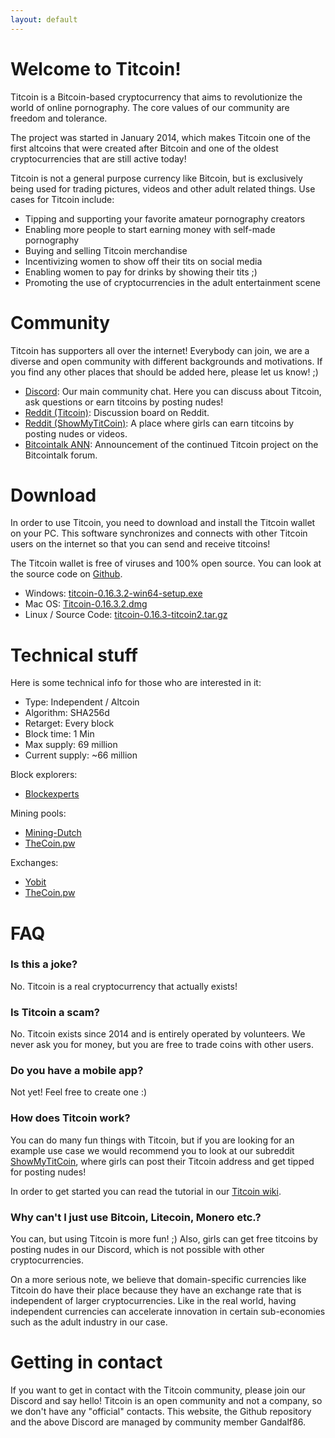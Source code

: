 ```yaml
---
layout: default
---
```


# Welcome to Titcoin!

Titcoin is a Bitcoin-based cryptocurrency that aims to revolutionize the world of online pornography. The core values of our community are freedom and tolerance.

The project was started in January 2014, which makes Titcoin one of the first altcoins that were created after Bitcoin and one of the oldest cryptocurrencies that are still active today!

Titcoin is not a general purpose currency like Bitcoin, but is exclusively being used for trading pictures, videos and other adult related things. Use cases for Titcoin include:

* Tipping and supporting your favorite amateur pornography creators
* Enabling more people to start earning money with self-made pornography
* Buying and selling Titcoin merchandise
* Incentivizing women to show off their tits on social media
* Enabling women to pay for drinks by showing their tits ;)
* Promoting the use of cryptocurrencies in the adult entertainment scene

# Community

Titcoin has supporters all over the internet! Everybody can join, we are a diverse and open community with different backgrounds and motivations. If you find any other places that should be added here, please let us know! ;)

* [Discord](https://discord.gg/PADaP7s): Our main community chat. Here you can discuss about Titcoin, ask questions or earn titcoins by posting nudes!
* [Reddit (Titcoin)](https://www.reddit.com/r/titcoin/): Discussion board on Reddit.
* [Reddit (ShowMyTitCoin)](https://www.reddit.com/r/ShowMyTitCoin/): A place where girls can earn titcoins by posting nudes or videos.
* [Bitcointalk ANN](https://bitcointalk.org/index.php?topic=5018869.0): Announcement of the continued Titcoin project on the Bitcointalk forum.

# Download

In order to use Titcoin, you need to download and install the Titcoin wallet on your PC. This software synchronizes and connects with other Titcoin users on the internet so that you can send and receive titcoins!

The Titcoin wallet is free of viruses and 100% open source. You can look at the source code on [Github](https://github.com/titcoin/titcoin/).

* Windows: [titcoin-0.16.3.2-win64-setup.exe](https://github.com/titcoin/titcoin/releases/download/v0.16.3-titcoin2/titcoin-0.16.3.2-win64-setup.exe)
* Mac OS: [Titcoin-0.16.3.2.dmg](https://github.com/titcoin/titcoin/releases/download/v0.16.3-titcoin2/Titcoin-0.16.3.2.dmg)
* Linux / Source Code: [titcoin-0.16.3-titcoin2.tar.gz](https://github.com/titcoin/titcoin/archive/v0.16.3-titcoin2.tar.gz)

# Technical stuff

Here is some technical info for those who are interested in it:

* Type: Independent / Altcoin
* Algorithm: SHA256d
* Retarget: Every block
* Block time: 1 Min
* Max supply: 69 million
* Current supply: ~66 million

Block explorers:
* [Blockexperts](https://www.blockexperts.com/tit)

Mining pools:
* [Mining-Dutch](https://www.mining-dutch.nl/pools/titcoin.php?page=statistics&action=pool)
* [TheCoin.pw](https://tit.thecoin.pw/)

Exchanges:
* [Yobit](https://yobit.net/en/trade/TIT/BTC)
* [TheCoin.pw](https://exchange.thecoin.pw)

# FAQ

### Is this a joke?

No. Titcoin is a real cryptocurrency that actually exists!

### Is Titcoin a scam?

No. Titcoin exists since 2014 and is entirely operated by volunteers. We never ask you for money, but you are free to trade coins with other users.

### Do you have a mobile app?

Not yet! Feel free to create one :)

### How does Titcoin work?

You can do many fun things with Titcoin, but if you are looking for an example use case we would recommend you to look at our subreddit [ShowMyTitCoin](https://www.reddit.com/r/showmytitcoin/?f=flair_name%3A%22Titcoin%22), where girls can post their Titcoin address and get tipped for posting nudes!

In order to get started you can read the tutorial in our [Titcoin wiki](https://github.com/titcoin/doc/wiki).

### Why can't I just use Bitcoin, Litecoin, Monero etc.?

You can, but using Titcoin is more fun! ;) Also, girls can get free titcoins by posting nudes in our Discord, which is not possible with other cryptocurrencies.

On a more serious note, we believe that domain-specific currencies like Titcoin do have their place because they have an exchange rate that is independent of larger cryptocurrencies. Like in the real world, having independent currencies can accelerate innovation in certain sub-economies such as the adult industry in our case.

# Getting in contact

If you want to get in contact with the Titcoin community, please join our Discord and say hello! Titcoin is an open community and not a company, so we don't have any "official" contacts. This website, the Github repository and the above Discord are managed by community member Gandalf86.
